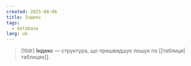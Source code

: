 ```yaml
---
created: 2025-08-06
title: Індекс
tags:
  - database
lang: uk
---
```

> [!tldr]
> **Індекс** — структура, що пришвидшує пошук по [[таблиця|таблицях]].
